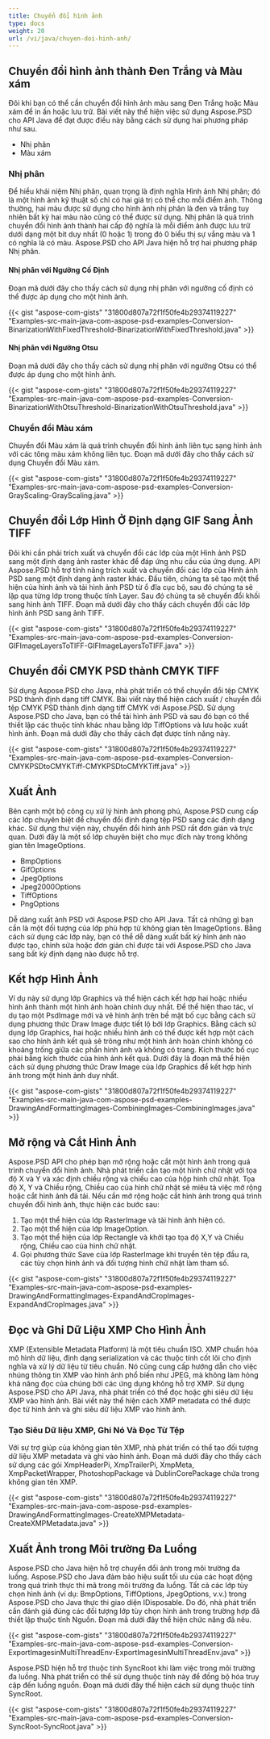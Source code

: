 ```yaml
---
title: Chuyển đổi hình ảnh
type: docs
weight: 20
url: /vi/java/chuyen-doi-hinh-anh/
---
```


## **Chuyển đổi hình ảnh thành Đen Trắng và Màu xám**
Đôi khi bạn có thể cần chuyển đổi hình ảnh màu sang Đen Trắng hoặc Màu xám để in ấn hoặc lưu trữ. Bài viết này thể hiện việc sử dụng Aspose.PSD cho API Java để đạt được điều này bằng cách sử dụng hai phương pháp như sau.

- Nhị phân
- Màu xám
### **Nhị phân**
Để hiểu khái niệm Nhị phân, quan trọng là định nghĩa Hình ảnh Nhị phân; đó là một hình ảnh kỹ thuật số chỉ có hai giá trị có thể cho mỗi điểm ảnh. Thông thường, hai màu được sử dụng cho hình ảnh nhị phân là đen và trắng tuy nhiên bất kỳ hai màu nào cũng có thể được sử dụng. Nhị phân là quá trình chuyển đổi hình ảnh thành hai cấp độ nghĩa là mỗi điểm ảnh được lưu trữ dưới dạng một bit duy nhất (0 hoặc 1) trong đó 0 biểu thị sự vắng màu và 1 có nghĩa là có màu. Aspose.PSD cho API Java hiện hỗ trợ hai phương pháp Nhị phân.
#### **Nhị phân với Ngưỡng Cố Định**
Đoạn mã dưới đây cho thấy cách sử dụng nhị phân với ngưỡng cố định có thể được áp dụng cho một hình ảnh.

{{< gist "aspose-com-gists" "31800d807a72f1f50fe4b29374119227" "Examples-src-main-java-com-aspose-psd-examples-Conversion-BinarizationWithFixedThreshold-BinarizationWithFixedThreshold.java" >}}
#### **Nhị phân với Ngưỡng Otsu**
Đoạn mã dưới đây cho thấy cách sử dụng nhị phân với ngưỡng Otsu có thể được áp dụng cho một hình ảnh.

{{< gist "aspose-com-gists" "31800d807a72f1f50fe4b29374119227" "Examples-src-main-java-com-aspose-psd-examples-Conversion-BinarizationWithOtsuThreshold-BinarizationWithOtsuThreshold.java" >}}
### **Chuyển đổi Màu xám**
Chuyển đổi Màu xám là quá trình chuyển đổi hình ảnh liên tục sang hình ảnh với các tông màu xám không liên tục. Đoạn mã dưới đây cho thấy cách sử dụng Chuyển đổi Màu xám.

{{< gist "aspose-com-gists" "31800d807a72f1f50fe4b29374119227" "Examples-src-main-java-com-aspose-psd-examples-Conversion-GrayScaling-GrayScaling.java" >}}
## **Chuyển đổi Lớp Hình Ở Định dạng GIF Sang Ảnh TIFF**
Đôi khi cần phải trích xuất và chuyển đổi các lớp của một Hình ảnh PSD sang một định dạng ảnh raster khác để đáp ứng nhu cầu của ứng dụng. API Aspose.PSD hỗ trợ tính năng trích xuất và chuyển đổi các lớp của Hình ảnh PSD sang một định dạng ảnh raster khác. Đầu tiên, chúng ta sẽ tạo một thể hiện của hình ảnh và tải hình ảnh PSD từ ổ đĩa cục bộ, sau đó chúng ta sẽ lặp qua từng lớp trong thuộc tính Layer. Sau đó chúng ta sẽ chuyển đổi khối sang hình ảnh TIFF. Đoạn mã dưới đây cho thấy cách chuyển đổi các lớp hình ảnh PSD sang ảnh TIFF.

{{< gist "aspose-com-gists" "31800d807a72f1f50fe4b29374119227" "Examples-src-main-java-com-aspose-psd-examples-Conversion-GIFImageLayersToTIFF-GIFImageLayersToTIFF.java" >}}
## **Chuyển đổi CMYK PSD thành CMYK TIFF**
Sử dụng Aspose.PSD cho Java, nhà phát triển có thể chuyển đổi tệp CMYK PSD thành định dạng tiff CMYK. Bài viết này thể hiện cách xuất / chuyển đổi tệp CMYK PSD thành định dạng tiff CMYK với Aspose.PSD. Sử dụng Aspose.PSD cho Java, bạn có thể tải hình ảnh PSD và sau đó bạn có thể thiết lập các thuộc tính khác nhau bằng lớp TiffOptions và lưu hoặc xuất hình ảnh. Đoạn mã dưới đây cho thấy cách đạt được tính năng này.

{{< gist "aspose-com-gists" "31800d807a72f1f50fe4b29374119227" "Examples-src-main-java-com-aspose-psd-examples-Conversion-CMYKPSDtoCMYKTiff-CMYKPSDtoCMYKTiff.java" >}}
## **Xuất Ảnh**
Bên cạnh một bộ công cụ xử lý hình ảnh phong phú, Aspose.PSD cung cấp các lớp chuyên biệt để chuyển đổi định dạng tệp PSD sang các định dạng khác. Sử dụng thư viện này, chuyển đổi hình ảnh PSD rất đơn giản và trực quan. Dưới đây là một số lớp chuyên biệt cho mục đích này trong không gian tên ImageOptions.

- BmpOptions
- GifOptions
- JpegOptions
- Jpeg2000Options
- TiffOptions
- PngOptions

Dễ dàng xuất ảnh PSD với Aspose.PSD cho API Java. Tất cả những gì bạn cần là một đối tượng của lớp phù hợp từ không gian tên ImageOptions. Bằng cách sử dụng các lớp này, bạn có thể dễ dàng xuất bất kỳ hình ảnh nào được tạo, chỉnh sửa hoặc đơn giản chỉ được tải với Aspose.PSD cho Java sang bất kỳ định dạng nào được hỗ trợ.
## **Kết hợp Hình Ảnh**
Ví dụ này sử dụng lớp Graphics và thể hiện cách kết hợp hai hoặc nhiều hình ảnh thành một hình ảnh hoàn chỉnh duy nhất. Để thể hiện thao tác, ví dụ tạo một PsdImage mới và vẽ hình ảnh trên bề mặt bố cục bằng cách sử dụng phương thức Draw Image được tiết lộ bởi lớp Graphics. Bằng cách sử dụng lớp Graphics, hai hoặc nhiều hình ảnh có thể được kết hợp một cách sao cho hình ảnh kết quả sẽ trông như một hình ảnh hoàn chỉnh không có khoảng trống giữa các phần hình ảnh và không có trang. Kích thước bố cục phải bằng kích thước của hình ảnh kết quả. Dưới đây là đoạn mã thể hiện cách sử dụng phương thức Draw Image của lớp Graphics để kết hợp hình ảnh trong một hình ảnh duy nhất.

{{< gist "aspose-com-gists" "31800d807a72f1f50fe4b29374119227" "Examples-src-main-java-com-aspose-psd-examples-DrawingAndFormattingImages-CombiningImages-CombiningImages.java" >}}
## **Mở rộng và Cắt Hình Ảnh**
Aspose.PSD API cho phép bạn mở rộng hoặc cắt một hình ảnh trong quá trình chuyển đổi hình ảnh. Nhà phát triển cần tạo một hình chữ nhật với tọa độ X và Y và xác định chiều rộng và chiều cao của hộp hình chữ nhật. Tọa độ X, Y và Chiều rộng, Chiều cao của hình chữ nhật sẽ miêu tả việc mở rộng hoặc cắt hình ảnh đã tải. Nếu cần mở rộng hoặc cắt hình ảnh trong quá trình chuyển đổi hình ảnh, thực hiện các bước sau:

1. Tạo một thể hiện của lớp RasterImage và tải hình ảnh hiện có.
1. Tạo một thể hiện của lớp ImageOption.
1. Tạo một thể hiện của lớp Rectangle và khởi tạo tọa độ X,Y và Chiều rộng, Chiều cao của hình chữ nhật.
1. Gọi phương thức Save của lớp RasterImage khi truyền tên tệp đầu ra, các tùy chọn hình ảnh và đối tượng hình chữ nhật làm tham số.

{{< gist "aspose-com-gists" "31800d807a72f1f50fe4b29374119227" "Examples-src-main-java-com-aspose-psd-examples-DrawingAndFormattingImages-ExpandAndCropImages-ExpandAndCropImages.java" >}}
## **Đọc và Ghi Dữ Liệu XMP Cho Hình Ảnh**
XMP (Extensible Metadata Platform) là một tiêu chuẩn ISO. XMP chuẩn hóa mô hình dữ liệu, định dạng serialization và các thuộc tính cốt lõi cho định nghĩa và xử lý dữ liệu từ tiêu chuẩn. Nó cũng cung cấp hướng dẫn cho việc nhúng thông tin XMP vào hình ảnh phổ biến như JPEG, mà không làm hỏng khả năng đọc của chúng bởi các ứng dụng không hỗ trợ XMP. Sử dụng Aspose.PSD cho API Java, nhà phát triển có thể đọc hoặc ghi siêu dữ liệu XMP vào hình ảnh. Bài viết này thể hiện cách XMP metadata có thể được đọc từ hình ảnh và ghi siêu dữ liệu XMP vào hình ảnh.
### **Tạo Siêu Dữ liệu XMP, Ghi Nó Và Đọc Từ Tệp**
Với sự trợ giúp của không gian tên XMP, nhà phát triển có thể tạo đối tượng dữ liệu XMP metadata và ghi vào hình ảnh. Đoạn mã dưới đây cho thấy cách sử dụng các gói XmpHeaderPi, XmpTrailerPi, XmpMeta, XmpPacketWrapper, PhotoshopPackage và DublinCorePackage chứa trong không gian tên XMP.

{{< gist "aspose-com-gists" "31800d807a72f1f50fe4b29374119227" "Examples-src-main-java-com-aspose-psd-examples-DrawingAndFormattingImages-CreateXMPMetadata-CreateXMPMetadata.java" >}}
## **Xuất Ảnh trong Môi trường Đa Luồng**
Aspose.PSD cho Java hiện hỗ trợ chuyển đổi ảnh trong môi trường đa luồng. Aspose.PSD cho Java đảm bảo hiệu suất tối ưu của các hoạt động trong quá trình thực thi mã trong môi trường đa luồng. Tất cả các lớp tùy chọn hình ảnh (ví dụ: BmpOptions, TiffOptions, JpegOptions, v.v.) trong Aspose.PSD cho Java thực thi giao diện IDisposable. Do đó, nhà phát triển cần đánh giá đúng các đối tượng lớp tùy chọn hình ảnh trong trường hợp đã thiết lập thuộc tính Nguồn. Đoạn mã dưới đây thể hiện chức năng đã nêu.

{{< gist "aspose-com-gists" "31800d807a72f1f50fe4b29374119227" "Examples-src-main-java-com-aspose-psd-examples-Conversion-ExportImagesinMultiThreadEnv-ExportImagesinMultiThreadEnv.java" >}}



Aspose.PSD hiện hỗ trợ thuộc tính SyncRoot khi làm việc trong môi trường đa luồng. Nhà phát triển có thể sử dụng thuộc tính này để đồng bộ hóa truy cập đến luồng nguồn. Đoạn mã dưới đây thể hiện cách sử dụng thuộc tính SyncRoot.

{{< gist "aspose-com-gists" "31800d807a72f1f50fe4b29374119227" "Examples-src-main-java-com-aspose-psd-examples-Conversion-SyncRoot-SyncRoot.java" >}}
